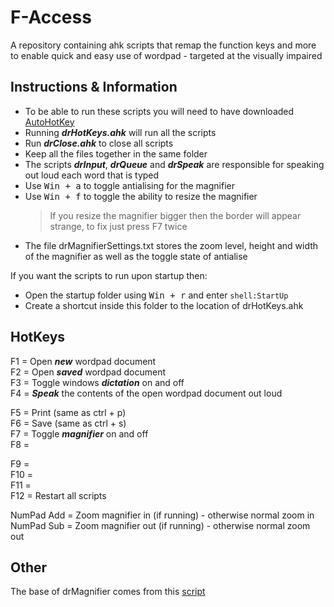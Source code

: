 # F-Access
A repository containing ahk scripts that remap the function keys and more to enable quick and easy use of wordpad - targeted at the visually impaired 

## Instructions & Information
- To be able to run these scripts you will need to have downloaded [AutoHotKey](https://www.autohotkey.com/)
- Running __*drHotKeys.ahk*__ will run all the scripts
- Run __*drClose.ahk*__ to close all scripts
- Keep all the files together in the same folder
- The scripts __*drInput*__, __*drQueue*__ and __*drSpeak*__ are responsible for speaking out loud each word that is typed
- Use <kbd>Win + a</kbd> to toggle antialising for the magnifier
- Use <kbd>Win + f</kbd> to toggle the ability to resize the magnifier
  > If you resize the magnifier bigger then the border will appear strange, to fix just press F7 twice
- The file drMagnifierSettings.txt stores the zoom level, height and width of the magnifier as well as the toggle state of antialise

If you want the scripts to run upon startup then:
  - Open the startup folder using <kbd>Win + r</kbd> and enter `shell:StartUp`
  - Create a shortcut inside this folder to the location of drHotKeys.ahk


## HotKeys
F1 = Open __*new*__ wordpad document\
F2 = Open __*saved*__ wordpad document\
F3 = Toggle windows __*dictation*__ on and off\
F4 = __*Speak*__ the contents of the open wordpad document out loud


F5 = Print (same as ctrl + p)\
F6 = Save (same as ctrl + s)\
F7 = Toggle __*magnifier*__ on and off\
F8 =


 F9 =\
F10 =\
F11 =\
F12 = Restart all scripts


NumPad Add = Zoom magnifier in (if running) - otherwise normal zoom in\
NumPad Sub = Zoom magnifier out (if running) - otherwise normal zoom out

## Other
The base of drMagnifier comes from this [script](https://autohotkey.com/board/topic/10660-screenmagnifier/)
